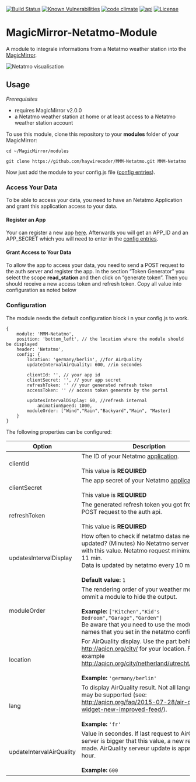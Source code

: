 [![Build Status](https://travis-ci.org/CFenner/MMM-Netatmo.svg?branch=master)](https://travis-ci.org/CFenner/MMM-Netatmo)
[![Known Vulnerabilities](https://snyk.io/test/github/cfenner/magicmirror-netatmo-module/badge.svg)](https://snyk.io/test/github/cfenner/magicmirror-netatmo-module)
[![code climate](https://codeclimate.com/github/CFenner/MMM-Netatmo/badges/gpa.svg)](https://codeclimate.com/github/CFenner/MMM-Netatmo)
[![api](https://img.shields.io/badge/api-Netatmo-orange.svg)](https://dev.netatmo.com/doc)
[![License](https://img.shields.io/github/license/mashape/apistatus.svg)](https://choosealicense.com/licenses/mit/)

# MagicMirror-Netatmo-Module

A module to integrale informations from a Netatmo weather station into the [MagicMirror](https://github.com/MichMich/MagicMirror).

![Netatmo visualisation](https://raw.githubusercontent.com/haywirecoder/MMM-Netatmo/master/netatmo.PNG)

## Usage

_Prerequisites_

- requires MagicMirror v2.0.0
- a Netatmo weather station at home or at least access to a Netatmo weather station account

To use this module, clone this repository to your __modules__ folder of your MagicMirror:

`cd ~/MagicMirror/modules`

`git clone https://github.com/haywirecoder/MMM-Netatmo.git MMM-Netatmo`

Now just add the module to your config.js file ([config entries](#configuration)).

### Access Your Data

To be able to access your data, you need to have an Netatmo Application and grant this application access to your data.

#### Register an App

Your can register a new app [here](https://dev.netatmo.com/dev/createapp). Afterwards you will get an APP_ID and an APP_SECRET which you will need to enter in the [config entries](#configuration).

#### Grant Access to Your Data

To allow the app to access your data, you need to send a POST request to the auth server and register the app. In the section “Token Generator” you select the scope <b>read_station </b> and then click on “generate token”.
Then you should receive a new access token and refresh token. Copy all value into configuration as noted below


### Configuration

The module needs the default configuration block i
n your config.js to work.

```
{
	module: 'MMM-Netatmo',
	position: 'bottom_left', // the location where the module should be displayed
	header: 'Netatmo',
	config: {
		location: 'germany/berlin', //for AirQuality
		updateIntervalAirQuality: 600, //in secondes
		
		clientId: '', // your app id
		clientSecret: '', // your app secret
		refreshToken: '' // your generated refresh token
		accessToken: '' // access token generate by the portal
		
		updatesIntervalDisplay: 60, //refresh internal
    		animationSpeed: 1000,
		moduleOrder: ["Wind","Rain","Backyard","Main", "Master]
	}
}
```

The following properties can be configured:

|Option|Description|
|---|---|
|clientId|The ID of your Netatmo [application](https://dev.netatmo.com/dev/listapps).<br><br>This value is **REQUIRED**|
|clientSecret|The app secret of your Netatmo [application](https://dev.netatmo.com/dev/listapps).<br><br>This value is **REQUIRED**|
|refreshToken|The generated refresh token you got from the POST request to the auth api.<br><br>This value is **REQUIRED**|
|updatesIntervalDisplay|How often to check if netatmo datas needs to be updated? (Minutes) No Netatmo server request with this value. Netatmo request minimum every 11 min.<br>Data is updated by netatmo every 10 minutes.<br><br>**Default value:** `1`|
|moduleOrder|The rendering order of your weather modules, ommit a module to hide the output.<br><br>**Example:** `["Kitchen","Kid's Bedroom","Garage","Garden"]` <br>Be aware that you need to use the module names that you set in the netatmo configuration.|
|location|For AirQuality display. Use the part behind http://aqicn.org/city/ for your location. For example http://aqicn.org/city/netherland/utrecht/griftpark/<br><br>**Example:** `'germany/berlin'`|
|lang|To display AirQuality result. Not all languages may be supported (see: http://aqicn.org/faq/2015-07-28/air-quality-widget-new-improved-feed/).<br><br>**Example:** `'fr'`|
|updateIntervalAirQuality|Value in secondes. If last request to AirQuality server is bigger that this value, a new request to made. AirQuality serveur update is approx every hour. <br><br>**Example:** `600`|
